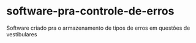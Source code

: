 # software-pra-controle-de-erros
 Software criado pra o armazenamento de tipos de erros em questões de vestibulares
